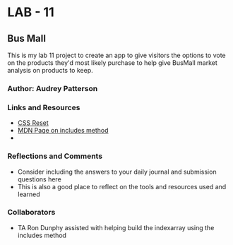 # LAB - 11

## Bus Mall

This is my lab 11 project to create an app to give visitors the options to vote on the products they'd most likely purchase to help give BusMall market analysis on products to keep.

### Author: Audrey Patterson

### Links and Resources

* [CSS Reset](https://meyerweb.com/eric/tools/css/reset)
* [MDN Page on includes method](https://developer.mozilla.org/en-US/docs/Web/JavaScript/Reference/Global_Objects/Array/includes)
* []()

### Reflections and Comments

* Consider including the answers to your daily journal and submission questions here
* This is also a good place to reflect on the tools and resources used and learned

### Collaborators
* TA Ron Dunphy assisted with helping build the indexarray using the includes method